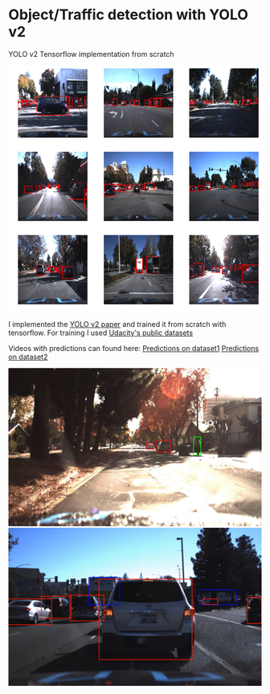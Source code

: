 # Object/Traffic detection with YOLO v2
YOLO v2 Tensorflow implementation from scratch

![](ex_img/boxes.png)

I implemented the [YOLO v2 paper](https://arxiv.org/abs/1612.08242) and trained it from scratch 
with tensorflow. For training I used [Udacity's public datasets](https://github.com/udacity/self-driving-car/tree/master/annotations)

Videos with predictions can found here:
[Predictions on dataset1](https://www.youtube.com/watch?v=rvcDNt6Nio8&t=3s)
[Predictions on dataset2](https://www.youtube.com/watch?v=l-Wrobbmju8&t=16s)



![](ex_img/detec.jpg)
![](ex_img/pred.png)


